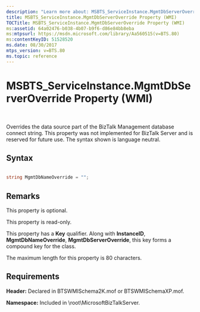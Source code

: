 ```yaml
---
description: "Learn more about: MSBTS_ServiceInstance.MgmtDbServerOverride Property (WMI)"
title: MSBTS_ServiceInstance.MgmtDbServerOverride Property (WMI)
TOCTitle: MSBTS_ServiceInstance.MgmtDbServerOverride Property (WMI)
ms:assetid: 64a02476-b038-4b07-b9f6-d86e84bb8eba
ms:mtpsurl: https://msdn.microsoft.com/library/Aa560515(v=BTS.80)
ms:contentKeyID: 51528520
ms.date: 08/30/2017
mtps_version: v=BTS.80
ms.topic: reference
---
```


# MSBTS\_ServiceInstance.MgmtDbServerOverride Property (WMI)

 

Overrides the data source part of the BizTalk Management database connect string. This property was not implemented for BizTalk Server and is reserved for future use. The syntax shown is language neutral.

## Syntax

```C#
  
string MgmtDbNameOverride = "";  
```

## Remarks

This property is optional.

This property is read-only.

This property has a **Key** qualifier. Along with **InstanceID**, **MgmtDbNameOverride**, **MgmtDbServerOverride**, this key forms a compound key for the class.

The maximum length for this property is 80 characters.

## Requirements

**Header:** Declared in BTSWMISchema2K.mof or BTSWMISchemaXP.mof.

**Namespace:** Included in \\root\\MicrosoftBizTalkServer.

